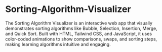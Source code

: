 # Sorting-Algorithm-Visualizer
The Sorting Algorithm Visualizer is an interactive web app that visually demonstrates sorting algorithms like Bubble, Selection, Insertion, Merge, and Quick Sort. Built with HTML, Tailwind CSS, and JavaScript, it uses color-coded animations to show comparisons, swaps, and sorting steps, making learning algorithms intuitive and engaging.
